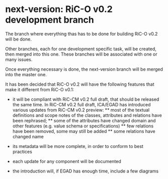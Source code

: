 ﻿# next-version: RiC-O v0.2 development branch

The branch where everything thas has to be done for building RiC-O v0.2 will be done.

Other branches, each for one development specific task, will be created, then merged into this one. These branches will be associated with one or many issues.

Once everything necessary is done, the next-version branch will be merged into the master one.

It has been decided that RiC-O v0.2 will have the following features that make it different from RiC-O v0.1:

* it will be compliant with RiC-CM v0.2 full draft, that should be released the same time. In RiC-CM v0.2 full draft, ICA/EGAD has introduced various updates from RiC-CM v0.2 preview:
    ** most of the textual definitions and scope notes of the classes, attributes and relations have been rephrased;
    ** some of the attributes have changed domain and other features (e.g. value schema or specifications)
    ** few relations have been removed, some may still be added
    ** some relations have changed name
    
* its metadata will be more complete, in order to conform to best practices

* each update for any component will be documented

* the introduction will, if EGAD has enough time, include a few diagrams

